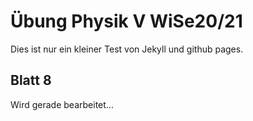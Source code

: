 # Übung Physik V WiSe20/21 

Dies ist nur ein kleiner Test von Jekyll und github pages.



## Blatt 8

Wird gerade bearbeitet...